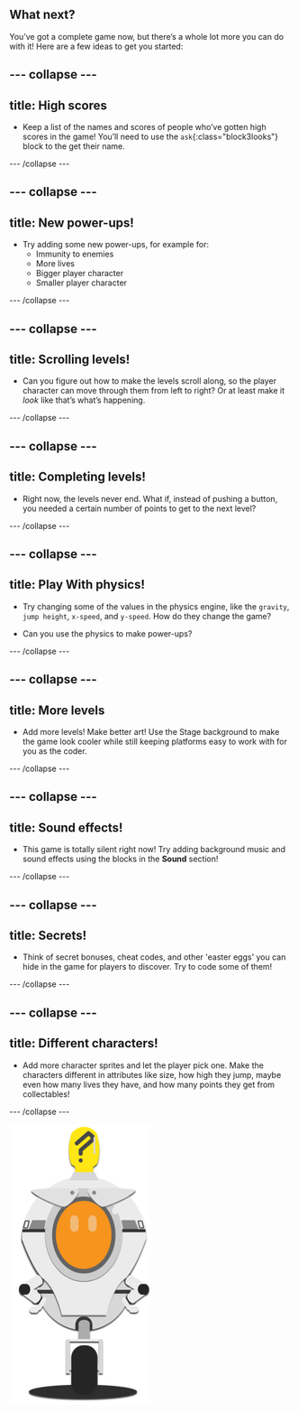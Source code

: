 ## What next?

You’ve got a complete game now, but there’s a whole lot more you can do with it! Here are a few ideas to get you started:
 
--- collapse ---
--- 
title: High scores
---

+ Keep a list of the names and scores of people who’ve gotten high scores in the game! You’ll need to use the `ask`{:class="block3looks"} block to the get their name.

--- /collapse ---

--- collapse ---
--- 
title: New power-ups!
---

+ Try adding some new power-ups, for example for:
  * Immunity to enemies
  * More lives
  * Bigger player character
  * Smaller player character
 
--- /collapse ---

--- collapse ---
--- 
title: Scrolling levels!
---

+ Can you figure out how to make the levels scroll along, so the player character can move through them from left to right? Or at least make it _look_ like that’s what’s happening.
 
--- /collapse ---

--- collapse ---
--- 
title: Completing levels!
---

+ Right now, the levels never end. What if, instead of pushing a button, you needed a certain number of points to get to the next level?
 
--- /collapse ---

--- collapse ---
--- 
title: Play With physics!
---

+ Try changing some of the values in the physics engine, like the `gravity`, `jump height`, `x-speed`, and `y-speed`. How do they change the game?

+ Can you use the physics to make power-ups?
 
--- /collapse ---

--- collapse ---
--- 
title: More levels
---

+ Add more levels! Make better art! Use the Stage background to make the game look cooler while still keeping platforms easy to work with for you as the coder.
 
--- /collapse ---

--- collapse ---
--- 
title: Sound effects!
---

+ This game is totally silent right now! Try adding background music and sound effects using the blocks in the **Sound** section!
 
--- /collapse ---

--- collapse ---
--- 
title: Secrets!
---

+ Think of secret bonuses, cheat codes, and other 'easter eggs' you can hide in the game for players to discover. Try to code some of them!
 
--- /collapse ---

--- collapse ---
--- 
title: Different characters!
---

+ Add more character sprites and let the player pick one. Make the characters different in attributes like size, how high they jump, maybe even how many lives they have, and how many points they get from collectables! 

--- /collapse ---

![](images/zero.png) 
